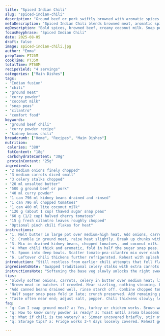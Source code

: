 ```yaml
---
title: "Spiced Indian Chili"
slug: "spiced-indian-chili"
description: "Ground beef or pork swiftly browned with aromatic spices. Carrots, celery, and onions soften in butter, releasing a fragrant base. Red beans mingle with diced tomatoes and a creamy coconut infusion. A hint of sweetness from snap peas and tartness from quartered cherry tomatoes wake up the palate. Fresh coriander tossed last, bright, fresh. Serve piping hot, with warm naan or flatbread. A little heat, a lot of heart. Adaptable, forgiving, textured."
metaDescription: "Spiced Indian Chili blends browned meat, aromatic spices, fresh snap peas and coconut milk for a textured, layered dish with bold savory and bright fresh notes."
ogDescription: "Bold spices, browned beef, creamy coconut milk. Snap peas, cherry tomatoes add crunch and brightness. Layered Indian chili with fresh cilantro finish."
focusKeyphrase: "Spiced Indian Chili"
date: 2025-08-05
draft: false
image: spiced-indian-chili.jpg
author: "Emma"
prepTime: PT25M
cookTime: PT35M
totalTime: PT60M
recipeYield: "4 servings"
categories: ["Main Dishes"]
tags:
- "Indian fusion"
- "chili"
- "ground meat"
- "curry powder"
- "coconut milk"
- "snap peas"
- "cilantro"
- "comfort food"
keywords:
- "ground beef chili"
- "curry powder recipe"
- "kidney beans chili"
breadcrumb: ["Home", "Recipes", "Main Dishes"]
nutrition: 
 calories: "380"
 fatContent: "18g"
 carbohydrateContent: "30g"
 proteinContent: "25g"
ingredients:
- "2 medium onions finely chopped"
- "3 medium carrots diced small"
- "3 celery stalks chopped"
- "20 ml unsalted butter"
- "500 g ground beef or pork"
- "40 ml curry powder"
- "1 can 796 ml kidney beans drained and rinsed"
- "1 can 796 ml chopped tomatoes"
- "1 can 400 ml lite coconut milk"
- "120 g (about 1 cup) thawed sugar snap peas"
- "60 g (1/2 cup) halved cherry tomatoes"
- "15 g fresh cilantro leaves roughly chopped"
- "Optional pinch chili flakes for heat"
instructions:
- "1. Melt butter in large pot over medium-high heat. Add onions, carrots, celery. Stir often until softened and aromatic – look for translucent sheen on onions and slight caramel edge on carrots, about 7 minutes. No burning. Smells sweet vegetal now."
- "2. Crumble in ground meat, raise heat slightly. Break up chunks with wooden spoon. Brown evenly, moisture evaporates, meat edges crisp gently. Should hear sizzling but not frying hard. Add curry powder, toss quickly to coat, let spices toast about 45 seconds. Aroma blossoms; don’t skip this or powder tastes raw."
- "3. Mix in drained kidney beans, chopped tomatoes, and coconut milk. Stir thoroughly so everything combines; liquid looks rich pinkish-orange now. Bring to gentle simmer. Cover loosely, reduce to medium-low heat. Let bubble gently for around 25-30 minutes. Stir every 8 minutes to prevent sticking. Thickening happens slowly—watch texture transform from soupy to hearty ragout."
- "4. When chili thick and aromatic, fold in half the sugar snap peas. Salt and pepper to taste. Snap peas add crunch and fresh sweetness; don’t cook fully or they go mushy. Rest of peas plus quartered cherry tomatoes and cilantro tossed in small bowl, ready as fresh crunch garnish."
- "5. Spoon into deep bowls. Scatter tomato-pea-cilantro mix over each serving for freshness contrast and pop of color. Serve near warm naan or flatbread for mopping sauce. Can sprinkle chili flakes now if going for a kick."
- "6. Leftover chili thickens further refrigerated. Reheat with splash water or broth to loosen. Coriander loses its punch if cooked too long; always add fresh after warming up again."
introduction: "Still restless from earlier chili attempts that fell flat. Too dry, too bland, or overcooked mush creeping in. Learned the hard way: layering textures is key. Not just chuck ground meat and beans in pot and pray. Onions and celery build savory base, slow softening reveals natural sweetness. Butter instead of oil unlocks deeper flavor. A good curry powder needs light to bloom; toast it quick to avoid dullness. Coconut milk brings balance, richness without heavy cream’s guilt. Don’t overlook fresh elements—raw snap peas and juicy cherry tomatoes added last stop monotony dead in its tracks. Coriander snipped in last, sharp and green. That crunch, that freshness. Timing is everything. No mushy veg or overcooked beans allowed. It’s a dance between simmer and stir. Definitely worth ditching the ‘cover and forget’ mindset. This version feels lively, layered, and satisfying."
ingredientsNote: "Swapped traditional celery stalks with extra carrots for a sweeter undertone; celery can be bitter if older or large stalks used. Butter chosen over neutral oils: subtle nutty aroma that lifts base veg flavors without overpowering. You can substitute ground turkey or chicken but brown well to develop flavor. Curry powder quality varies wildly – check freshness, or use a mix of turmeric, cumin, coriander powder for control. Lite coconut milk cuts calories but still creamy; full-fat adds indulgence, adjust spice accordingly to balance richness. Kidney beans work best canned but rinse well to reduce starch and can cause foaming if left in liquid. Snap peas added instead of frozen peas – fresher texture, avoids mush. Cherry tomatoes bring acid pop; grape tomatoes okay substitute if quartered carefully. Fresh cilantro essential; optional to add a squeeze of lime on serving plate for extra brightness."
instructionsNote: "Softening the base veg slowly unlocks the right sweetness—don’t rush here or taste stays raw. Sizzle sound changes as meat hits pan, watch crust formation. If juices sit too long, meat steams, loses flavor – pay attention. Toasted curry powder smell indicates readiness for liquids. Stir gently but consistently once liquids added; scrape bottom to prevent scorching, which kills final taste. Cook covered loosely so chili reduces slowly, traps aroma but avoids too wet stew. Last-minute pea addition preserves snap; too early and they dissolve into softness. Resting chili off heat for a few minutes helps flavors meld, thickens viscosity. Garnish topping pulls dish together visually and texturally – fresh green coriander leaves contrast red tomatoes and creamy chili boldly. Leftovers can dry; rehydrate carefully with broth. Overcooked chili gets claggy and dull - better al dente beans and veg than mush pile. Experience taught me not to under-season – taste often, adjust salt-pepper near the end."
tips:
- "Slowly soften onions, carrots, celery in butter over medium heat; listen for gentle sizzle, eyes catch translucent sheen on onions. Don’t rush or burn. Sweet vegetal aroma should build before adding meat."
- "Brown meat in batches if crowded. Hear sizzling, nothing steaming. Use wooden spoon to break chunks, edges crisp but inside still moist. Add curry powder quick, toast 30-45 seconds; smell changes, stops raw powder taste."
- "Add canned beans drained well, rinse starch off. Combine chopped tomatoes and lite coconut milk fully. Stir so color shifts to rich pink-orange. Simmer gently, cover loosely; bubbles small and constant, stir every 8 minutes to avoid sticking."
- "Half sugar snap peas fold in late; crunch preserved. Add remaining peas, quartered cherry tomatoes, cilantro fresh garnish in small bowl. Avoid overcooking snap peas or they turn mushy quickly."
- "Taste often near end; adjust salt, pepper. Chili thickens slowly; leftovers dry out faster. When reheating, loosen with water or broth; add fresh coriander after warming to keep flavor vibrant."
faq:
- "q: Can I swap ground meat? a: Yes, turkey or chicken works. Brown well, build crust. Flavor varies but base techniques same. Watch moisture content—leaner meats need closer eye to avoid dryness."
- "q: How to know curry powder is ready? a: Toast until aroma blossoms, changes from dusty to fragrant. 30-45 seconds usually. Skip this step and spice tastes raw and flat. Use mixture if commercial powder too mild or old."
- "q: What if chili is too watery? a: Simmer uncovered briefly, stir often to prevent burning. Can add small spoon cornflour slurry but risks dull texture. Usually patience pays off with thickened sauce without additives."
- "q: Storage tips? a: Fridge works 3-4 days loosely covered. Reheat gently with splash broth or water; cilantro loses freshness fast if heated too long. Freeze in portions but texture shifts; snap peas best fresh or tossed in after thaw."

---
```

